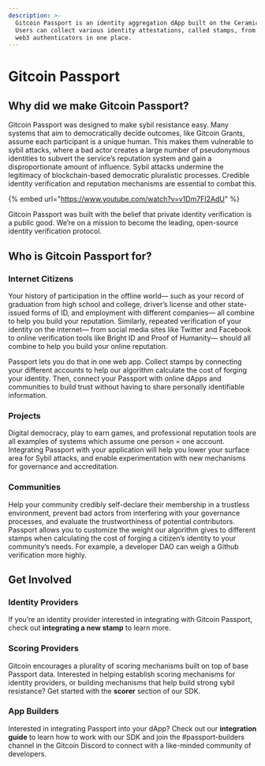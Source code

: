 ```yaml
---
description: >-
  Gitcoin Passport is an identity aggregation dApp built on the Ceramic Network.
  Users can collect various identity attestations, called stamps, from web2 and
  web3 authenticators in one place.
---
```


# Gitcoin Passport

## Why did we make Gitcoin Passport?

Gitcoin Passport was designed to make sybil resistance easy. Many systems that aim to democratically decide outcomes, like Gitcoin Grants, assume each participant is a unique human. This makes them vulnerable to sybil attacks, where a bad actor creates a large number of pseudonymous identities to subvert the service’s reputation system and gain a disproportionate amount of influence. Sybil attacks undermine the legitimacy of blockchain-based democratic pluralistic processes. Credible identity verification and reputation mechanisms are essential to combat this.

{% embed url="https://www.youtube.com/watch?v=v1Dm7FI2AdU" %}

Gitcoin Passport was built with the belief that private identity verification is a public good. We’re on a mission to become the leading, open-source identity verification protocol.&#x20;



## Who is Gitcoin Passport for?

### Internet Citizens&#x20;

Your history of participation in the offline world— such as your record of graduation from high school and college, driver’s license and other state-issued forms of ID, and employment with different companies— all combine to help you build your  reputation. Similarly, repeated verification of your identity on the internet— from social media sites like Twitter and Facebook to online verification tools like Bright ID and Proof of Humanity— should all combine to help you build your online reputation.

Passport lets you do that in one web app. Collect stamps by connecting your different accounts to help our algorithm calculate the cost of forging your identity. Then, connect your Passport with online dApps and communities to build trust without having to share personally identifiable information.&#x20;

### Projects

Digital democracy, play to earn games, and professional reputation tools are all examples of systems which assume one person = one account. Integrating Passport with your application will help you lower your surface area for Sybil attacks, and enable experimentation with new mechanisms for governance and accreditation.

### Communities&#x20;

Help your community credibly self-declare their membership in a trustless environment, prevent bad actors from interfering with your governance processes, and evaluate the trustworthiness of potential contributors. Passport allows you to customize the weight our algorithm gives to different stamps when calculating the cost of forging a citizen’s identity to your community’s needs. For example, a developer DAO can weigh a Github verification more highly.

## Get Involved&#x20;

### Identity Providers

If you’re an identity provider interested in integrating with Gitcoin Passport, check out **integrating a new stamp** to learn more.

### Scoring Providers

Gitcoin encourages a plurality of scoring mechanisms built on top of base Passport data. Interested in helping establish scoring mechanisms for identity providers, or building mechanisms that help build strong sybil resistance? Get started with the **scorer** section of our SDK.

### App Builders

Interested in integrating Passport into your dApp? Check out our **integration guide** to learn how to work with our SDK and join the #passport-builders channel in the Gitcoin Discord to connect with a like-minded community of developers.
